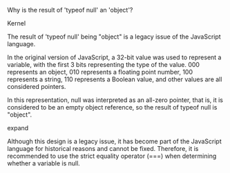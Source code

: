 Why is the result of 'typeof null' an 'object'?

Kernel

The result of 'typeof null' being "object" is a legacy issue of the JavaScript language.

In the original version of JavaScript, a 32-bit value was used to represent a variable, with the first 3 bits representing the type of the value. 000 represents an object, 010 represents a floating point number, 100 represents a string, 110 represents a Boolean value, and other values are all considered pointers.

In this representation, null was interpreted as an all-zero pointer, that is, it is considered to be an empty object reference, so the result of typeof null is "object".

expand

Although this design is a legacy issue, it has become part of the JavaScript language for historical reasons and cannot be fixed. Therefore, it is recommended to use the strict equality operator (===) when determining whether a variable is null.
